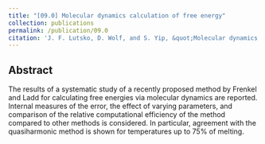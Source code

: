 ```yaml
---
title: "[09.0] Molecular dynamics calculation of free energy"
collection: publications
permalink: /publication/09.0
citation: 'J. F. Lutsko, D. Wolf, and S. Yip, &quot;Molecular dynamics calculation of free energy&quot;, <i>J. of Chemical Physics</i>, <strong>88</strong>, 3525 (1988)'
---
```

Abstract
---
The results of a systematic study of a recently proposed method by Frenkel and Ladd for calculating free energies via molecular dynamics are reported. Internal measures of the error, the effect of varying parameters, and comparison of the relative computational efficiency of the method compared to other methods is considered. In particular, agreement with the quasiharmonic method is shown for temperatures up to 75% of melting.

